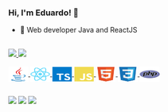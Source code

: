 ### Hi, I'm Eduardo! 🚀

- 🏅 Web developer Java and ReactJS

##

 <div>
  <a href="https://github.com/eduardogneto">
  <img height="150em" src="https://github-readme-stats.vercel.app/api?username=eduardogneto&show_icons=true&theme=dracula&include_all_commits=true&count_private=true"/>
  <img height="150em" src="https://github-readme-stats.vercel.app/api/top-langs/?username=eduardogneto&layout=compact&langs_count=7&theme=dracula"/>
</div>
  <div style="display: inline_block"><br>
  <img align="center" alt="Eduardo-Java" height="30" width="40" src="https://raw.githubusercontent.com/devicons/devicon/master/icons/java/java-original.svg">
  <img align="center" alt="Eduardo-React" height="30" width="40" src="https://raw.githubusercontent.com/devicons/devicon/master/icons/react/react-original.svg">  
  <img align="center" alt="Eduardo-React" height="30" width="40" src="https://raw.githubusercontent.com/devicons/devicon/master/icons/typescript/typescript-original.svg">  
  <img align="center" alt="Eduardo-Js" height="30" width="40" src="https://raw.githubusercontent.com/devicons/devicon/master/icons/javascript/javascript-plain.svg">
  <img align="center" alt="Eduardo-HTML" height="30" width="40" src="https://raw.githubusercontent.com/devicons/devicon/master/icons/html5/html5-original.svg">
  <img align="center" alt="Eduardo-CSS" height="30" width="40" src="https://raw.githubusercontent.com/devicons/devicon/master/icons/css3/css3-original.svg">
  <img align="center" alt="Eduardo-Python" height="30" width="40" src="https://raw.githubusercontent.com/devicons/devicon/master/icons/php/php-original.svg">
</div>
  
  ##
  
  <div> 
  <a href="https://www.instagram.com/uude1" target="_blank"><img src="https://img.shields.io/badge/-Instagram-%23E4405F?style=for-the-badge&logo=instagram&logoColor=white" target="_blank"></a> 
  <a href = "mailto:eduardogavronskineto@gmail.com"><img src="https://img.shields.io/badge/-Gmail-%23333?style=for-the-badge&logo=gmail&logoColor=white" target="_blank"></a>
  <a href="https://www.linkedin.com/in/eduardo-gavronski-neto-7013731aa" target="_blank"><img src="https://img.shields.io/badge/-LinkedIn-%230077B5?style=for-the-badge&logo=linkedin&logoColor=white" target="_blank"></a> 

</div>
